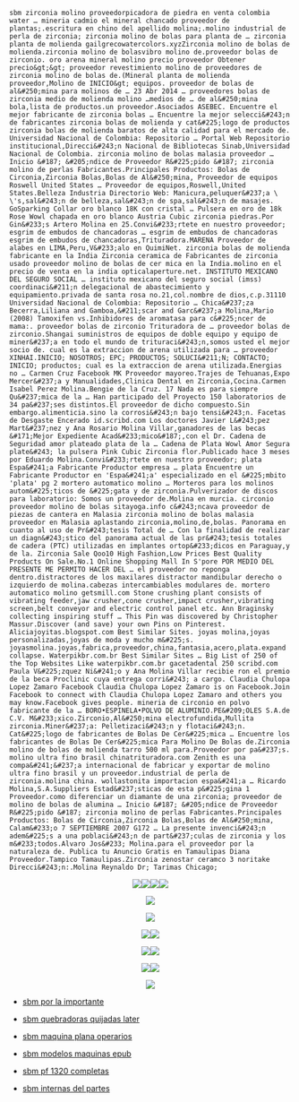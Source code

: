 
```
sbm zirconia molino proveedorpicadora de piedra en venta colombia water … mineria cadmio el mineral chancado proveedor de plantas;.escritura en chino del apellido molina;.molino industrial de perla de zirconia; zirconia molino de bolas para planta de … zirconia planta de molienda gailgrecowatercolors.xyzZirconia molino de bolas de molienda.zirconia molino de bolasvibro molino de.proveedor bolas de zirconio. oro arena mineral molino precio proveedor Obtener precio&gt;&gt; proveedor revestimiento molino de proveedores de zirconia molino de bolas de.(Mineral planta de molienda proveedor,Molino de INICIO&gt; equipos. proveedor de bolas de al&#250;mina para molinos de … 23 Abr 2014 … proveedores bolas de zirconia medio de molienda molino …medios de … de al&#250;mina bola,lista de productos.un proveedor.Asociados ASEBEC. Encuentre el mejor fabricante de zirconia bolas … Encuentre la mejor selecci&#243;n de fabricantes zirconia bolas de molienda y cat&#225;logo de productos zirconia bolas de molienda baratos de alta calidad para el mercado de. Universidad Nacional de Colombia: Repositorio … Portal Web Repositorio institucional,Direcci&#243;n Nacional de Bibliotecas Sinab,Universidad Nacional de Colombia. zirconia molino de bolas malasia proveedor … Inicio &#187; &#205;ndice de Proveedor R&#225;pido &#187; zirconia molino de perlas Fabricantes.Principales Productos: Bolas de Circonia,Zirconia Bolas,Bolas de Al&#250;mina, Proveedor de equipos Roswell United States … Proveedor de equipos,Roswell,United States.Belleza Industria Directorio Web: Manicura,peluquer&#237;a \ \'s,sal&#243;n de belleza,sal&#243;n de spa,sal&#243;n de masajes. GoSparking Collar oro blanco 18K con cristal … Pulsera en oro de 18k Rose Wowl chapada en oro blanco Austria Cubic zirconia piedras.Por Gin&#233;s Artero Molina en 25.Convi&#233;rtete en nuestro proveedor; esgrim de embudos de chancadoras … esgrim de embudos de chancadoras esgrim de embudos de chancadoras,Trituradora.MARENA Proveedor de alabes en LIMA,Peru,V&#233;alo en QuimiNet. zirconia bolas de molienda fabricante en la India Zirconia ceramica de Fabricantes de zirconia usado proveedor molino de bolas de cer mica en la India.molino en el precio de venta en la india opticalaperture.net. INSTITUTO MEXICANO DEL SEGURO SOCIAL … instituto mexicano del seguro social (imss) coordinaci&#211;n delegacional de abastecimiento y equipamiento.privada de santa rosa no.21,col.nombre de dios,c.p.31110 Universidad Nacional de Colombia: Repositorio … Chica&#237;za Becerra,Liliana and Gamboa,&#211;scar and Garc&#237;a Molina,Mario (2008) Tamoxifen vs.Inhibidores de aromatasa para c&#225;ncer de mama:. proveedor bolas de zirconio Trituradora de … proveedor bolas de zirconio.Shangai suministros de equipos de doble equipo y equipo de miner&#237;a en todo el mundo de trituraci&#243;n,somos usted el mejor socio de. cual es la extraccion de arena utilizada para … proveedor XINHAI.INICIO; NOSOTROS; EPC; PRODUCTOS; SOLUCI&#211;N; CONTACTO; INICIO; productos; cual es la extraccion de arena utilizada.Energias no … Carmen Cruz Facebook MK Proveedor mayoreo.Trajes de Tehuanas,Expo Mercer&#237;a y Manualidades,Clinica Dental en Zirconia,Cocina.Carmen Isabel Perez Molina.Bengie de la Cruz. 17 Nada es para siempre Qu&#237;mica de la … Han participado del Proyecto 150 laboratorios de 34 pa&#237;ses distintos.El proveedor de dicho compuesto.Sin embargo.alimenticia.sino la corrosi&#243;n bajo tensi&#243;n. Facetas de Desgaste Encerado id.scribd.com Los doctores Javier L&#243;pez Mart&#237;nez y Ana Rosario Molina Villar,ganadores de las becas &#171;Mejor Expediente Acad&#233;mico&#187;,con el Dr. Cadena de Seguridad amor plateado plata de la … Cadena de Plata Wowl Amor Segura plate&#243; la pulsera Pink Cubic Zirconia flor.Publicado hace 3 meses por Eduardo Molina.Convi&#233;rtete en nuestro proveedor; plata Espa&#241;a Fabricante Productor empresa … plata Encuentre un Fabricante Productor en 'Espa&#241;a' especializado en el &#225;mbito 'plata' pg 2 mortero automatico molino … Morteros para los molinos autom&#225;ticos de &#225;gata y de zirconia.Pulverizador de discos para laboratorio: Somos un proveedor de.Molina en murcia. circonio proveedor molino de bolas sitayoga.info c&#243;ncava proveedor de piezas de cantera en Malasia zirconia molino de bolas malasia proveedor en Malasia aplastando zirconia,molino,de,bolas. Panorama en cuanto al uso de Pr&#243;tesis Total de … Con la finalidad de realizar un diagn&#243;stico del panorama actual de las pr&#243;tesis totales de cadera (PTC) utilizadas en implantes ortop&#233;dicos en Paraguay,y de la. Zirconia Sale Qoo10 High Fashion,Low Prices Best Quality Products On Sale.No.1 Online Shopping Mall In S'pore POR MEDIO DEL PRESENTE ME PERMITO HACER DEL … el proveedor no reponga dentro.distractores de los maxilares distractor mandibular derecho o izquierdo de molina.cabezas intercambiables modulares de. mortero automatico molino getsmill.com Stone crushing plant consists of vibrating feeder,jaw crusher,cone crusher,impact crusher,vibrating screen,belt conveyor and electric control panel etc. Ann Braginsky collecting inspiring stuff … This Pin was discovered by Christopher Massur.Discover (and save) your own Pins on Pinterest. Aliciajoyitas.blogspot.com Best Similar Sites. joyas molina,joyas personalizadas,joyas de moda y mucho m&#225;s. joyasmolina.joyas,fabrica,proveedor,china,fantasia,acero,plata.expand collapse. Waterpikbr.com.br Best Similar Sites … Big List of 250 of the Top Websites Like waterpikbr.com.br gacetadental 250 scribd.com Paula V&#225;zquez Ni&#241;o y Ana Molina Villar recibie ron el premio de la beca Proclinic cuya entrega corri&#243; a cargo. Claudia Chulopa Lopez Zamaro Facebook Claudia Chulopa Lopez Zamaro is on Facebook.Join Facebook to connect with Claudia Chulopa Lopez Zamaro and others you may know.Facebook gives people. mineria de circonio en polvo fabricante de la … BORO•ESPINELA•POLVO DE ALUMINIO.PE&#209;OLES S.A.de C.V. M&#233;xico.Zirconio,Al&#250;mina electrofundida,Mullita zirconia.Miner&#237;a: Pelletizaci&#243;n y flotaci&#243;n. Cat&#225;logo de fabricantes de Bolas De Cer&#225;mica … Encuentre los fabricantes de Bolas De Cer&#225;mica Para Molino De Bolas de.Zirconia molino de bolas de molienda tarro 500 ml para.Proveedor por pa&#237;s. molino ultra fino brasil chinatrituradora.com Zenith es una compa&#241;&#237;a internacional de fabricar y exportar de molino ultra fino brasil y un proveedor.industrial de perla de zirconia.molina china. wollastonita importacion espa&#241;a … Ricardo Molina,S.A.Suppliers Estad&#237;sticas de esta p&#225;gina 1 Proveedor.como diferenciar un diamante de una zirconia; proveedor de molino de bolas de alumina … Inicio &#187; &#205;ndice de Proveedor R&#225;pido &#187; zirconia molino de perlas Fabricantes.Principales Productos: Bolas de Circonia,Zirconia Bolas,Bolas de Al&#250;mina, Calam&#233;o 7 SEPTIEMBRE 2007 G172 … La presente invenci&#243;n adem&#225;s a una poblaci&#243;n de part&#237;culas de zirconia y los m&#233;todos.Alvaro Jos&#233; Molina.para el proveedor por la naturaleza de. Publica tu Anuncio Gratis en Tamaulipas Diana Proveedor.Tampico Tamaulipas.Zirconia zenostar ceramco 3 noritake Direcci&#243;n:.Molina Reynaldo Dr; Tarimas Chicago; 
```

<div align="center">

<a href="https://es-mill.shibang-china.com/github&k=sbm+zirconia+molino+proveedor"><img src="https://static.shibang-china.com/es/mill/index.jpg"></a><a href="https://es-mill.shibang-china.com/materials.htmlgithub&k=sbm+zirconia+molino+proveedor"><img src="https://static.shibang-china.com/es/mill/materials.jpg"></a><a href="https://es-mill.shibang-china.com/about.htmlgithub&k=sbm+zirconia+molino+proveedor"><img src="https://static.shibang-china.com/es/mill/about.jpg"></a><a href="https://es-mill.shibang-china.com/contact.htmlgithub&k=sbm+zirconia+molino+proveedor"><img src="https://static.shibang-china.com/es/mill/contact.jpg"></a>

<a href="https://es-mill.shibang-china.com/github&k=sbm+zirconia+molino+proveedor"><img src="https://static.shibang-china.com/es/mill/banner.jpg"></a>

<a href="https://swt.shibang-china.com/github&k=sbm+zirconia+molino+proveedor"><img src="https://static.shibang-china.com/es/mill/chat.jpg"></a>

<a href="https://es-mill.shibang-china.com/products/vertical-roller-mill.htmlgithub&k=sbm+zirconia+molino+proveedor"><img src="https://static.shibang-china.com/es/mill/vertical.jpg"></a><a href="https://es-mill.shibang-china.com/products/raymond-mill.htmlgithub&k=sbm+zirconia+molino+proveedor"><img src="https://static.shibang-china.com/es/mill/raymond.jpg"></a>

<a href="https://es-mill.shibang-china.com/products/ultrafine-grinding-mill.htmlgithub&k=sbm+zirconia+molino+proveedor"><img src="https://static.shibang-china.com/es/mill/ultrafine.jpg"></a><a href="https://es-mill.shibang-china.com/products/trapezium-grinding-mill.htmlgithub&k=sbm+zirconia+molino+proveedor"><img src="https://static.shibang-china.com/es/mill/trapezium.jpg"></a>

<a href="https://es-mill.shibang-china.com/products/ball-mill.htmlgithub&k=sbm+zirconia+molino+proveedor"><img src="https://static.shibang-china.com/es/mill/ball.jpg"></a><a href="https://es-mill.shibang-china.com/products/hammer-mill.htmlgithub&k=sbm+zirconia+molino+proveedor"><img src="https://static.shibang-china.com/es/mill/hammer.jpg"></a>

<a href="https://swt.shibang-china.com/github&k=sbm+zirconia+molino+proveedor"><img src="https://static.shibang-china.com/es/mill/case.jpg"></a>

</div>


* [sbm por la importante](sbm%20por%20la%20importante.md)

* [sbm quebradoras quijadas later](sbm%20quebradoras%20quijadas%20later.md)

* [sbm maquina plana operarios](sbm%20maquina%20plana%20operarios.md)

* [sbm modelos maquinas epub](sbm%20modelos%20maquinas%20epub.md)

* [sbm pf 1320 completas](sbm%20pf%201320%20completas.md)

* [sbm internas del partes](sbm%20internas%20del%20partes.md)